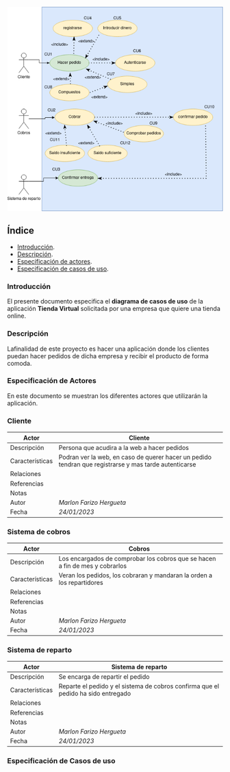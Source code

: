 ![](img/tienda.png)

## Índice
  - [Introducción](#introducción).
  - [Descripción](#descripción).
  - [Especificación de actores](#especificación-de-actores).
  - [Especificación de casos de uso](#especificación-de-casos-de-uso-1).

### Introducción

  El presente documento especifica el __diagrama de casos de uso__ de la aplicación __Tienda Virtual__ solicitada por una empresa que quiere una tienda online.


### Descripción

  Lafinalidad de este proyecto es hacer una aplicación donde los clientes puedan hacer pedidos de dicha empresa y recibir el producto de forma comoda.

### Especificación de Actores

  En este documento se muestran los diferentes actores que utilizarán la aplicación.



### Cliente

| Actor | Cliente |
  |---|---|
  | Descripción  | Persona que acudira a la web a hacer pedidos  |
  | Características  | Podran ver la web, en caso de querer hacer un pedido tendran que registrarse y mas tarde autenticarse |
  | Relaciones |   |
  | Referencias | |   
  |  Notas |   |
  | Autor  | _Marlon Farizo Hergueta_ |
  |Fecha | _24/01/2023_ |


### Sistema de cobros

  | Actor | Cobros |
  |---|---|
  | Descripción  | Los encargados de comprobar los cobros que se hacen a fin de mes y cobrarlos |
  | Características  | Veran los pedidos, los cobraran y mandaran la orden a los repartidores |
  | Relaciones |   |
  | Referencias | |   
  |  Notas |   |
  | Autor  | _Marlon Farizo Hergueta_ |
  |Fecha | _24/01/2023_ |

### Sistema de reparto


  | Actor | Sistema de reparto |
  |---|---|
  | Descripción  | Se encarga de repartir el pedido |
  | Características  | Reparte el pedido y el sistema de cobros confirma que el pedido ha sido entregado |
  | Relaciones |   |
  | Referencias | |   
  |  Notas |   |
  | Autor  | _Marlon Farizo Hergueta_ |
  |Fecha | _24/01/2023_ |

### Especificación de Casos de uso

